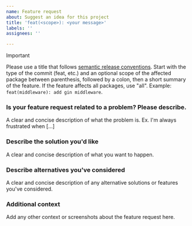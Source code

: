 ```yaml
---
name: Feature request
about: Suggest an idea for this project
title: 'feat(<scope>): <your message>'
labels: ''
assignees: ''

---
```


> [!IMPORTANT]
> Please use a title that follows [semantic release conventions](https://www.conventionalcommits.org/). Start with the type of the commit (feat, etc.) and an optional scope of the affected package between parenthesis, followed by a colon, then a short summary of the feature. If the feature affects all packages, use "all". Example: `feat(middleware): add gin middleware`.

### Is your feature request related to a problem? Please describe.
A clear and concise description of what the problem is. Ex. I'm always frustrated when [...]

### Describe the solution you'd like
A clear and concise description of what you want to happen.

### Describe alternatives you've considered
A clear and concise description of any alternative solutions or features you've considered.

### Additional context
Add any other context or screenshots about the feature request here.
